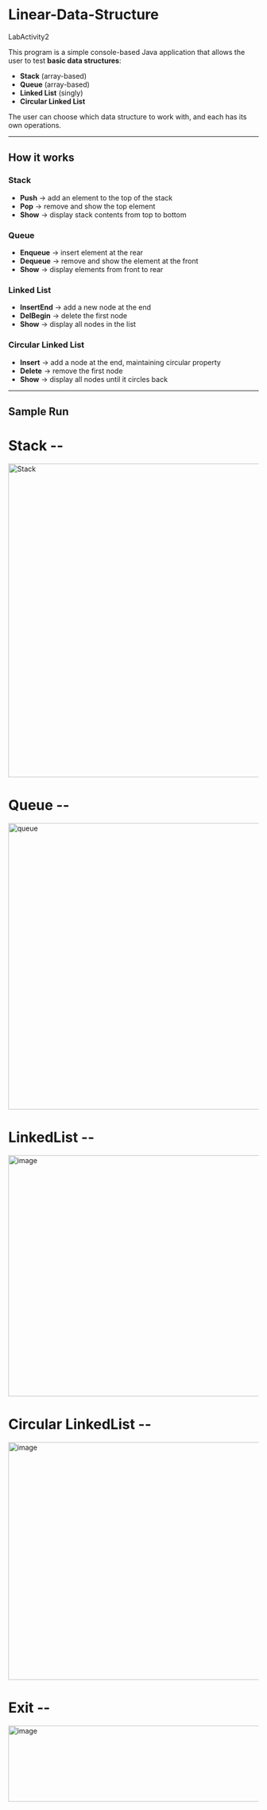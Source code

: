 # Linear-Data-Structure
LabActivity2

 This program is a simple console-based Java application that allows the user to test **basic data structures**:  
- **Stack** (array-based)  
- **Queue** (array-based)  
- **Linked List** (singly)  
- **Circular Linked List**

The user can choose which data structure to work with, and each has its own operations.

---

## How it works

### Stack
- **Push** → add an element to the top of the stack  
- **Pop** → remove and show the top element  
- **Show** → display stack contents from top to bottom  

### Queue
- **Enqueue** → insert element at the rear  
- **Dequeue** → remove and show the element at the front  
- **Show** → display elements from front to rear  

### Linked List
- **InsertEnd** → add a new node at the end  
- **DelBegin** → delete the first node  
- **Show** → display all nodes in the list  

### Circular Linked List
- **Insert** → add a node at the end, maintaining circular property  
- **Delete** → remove the first node  
- **Show** → display all nodes until it circles back  

---

## Sample Run

# Stack --

<img width="591" height="631" alt="Stack" src="https://github.com/user-attachments/assets/a1be2ef4-d269-494d-90ae-fbc3fbcb3d55" />



# Queue --

<img width="790" height="576" alt="queue" src="https://github.com/user-attachments/assets/e18ecdcf-d87a-4a70-a69e-5d16697376cd" />



# LinkedList --

<img width="601" height="485" alt="image" src="https://github.com/user-attachments/assets/8a1e0513-aaf5-4849-8a64-22759f68be64" />



# Circular LinkedList --

<img width="562" height="478" alt="image" src="https://github.com/user-attachments/assets/a6d10766-b942-47f8-a563-535490ec833b" />

# Exit --

<img width="520" height="153" alt="image" src="https://github.com/user-attachments/assets/f62855fd-c95c-49fa-b1fb-4abfb0e4df3a" />



